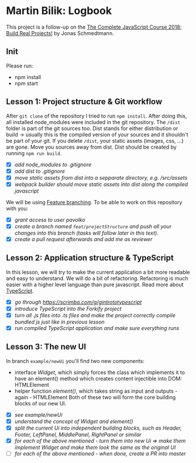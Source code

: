 # Martin Bilik: Logbook
This project is a follow-up on the [The Complete JavaScript Course 2018: Build Real Projects!](https://www.udemy.com/the-complete-javascript-course/) by Jonas Schmedtmann.
## Init
Please run:
* npm install
* npm start
## Lesson 1: Project structure & Git workflow
After `git clone` of the repository I tried to run `npm install`. After doing this, all installed node_modules were included in the git repository. The `/dist` folder is part of the git sources too. Dist stands for either distribution or build -> usually this is the compiled version of your sources and it shouldn't be part of your git. If you delete `/dist`, your static assets (images, css, ...) are gone. Move you sources away from dist. Dist should be created by running `npm run build`.

- [x] *add node_modules to .gitignore*
- [x] *add dist to .gitignore*
- [x] *move static assets from dist into a sepparate directory, e.g. /src/assets*
- [x] *webpack builder should move static assets into dist along the compiled javascript*

We will be using [Feature branching](https://www.atlassian.com/git/tutorials/comparing-workflows/feature-branch-workflow). To be able to work on this repository with you:

- [x] *grant access to user pavolko*
- [x] *create a branch named `feat/projectStructure` and push all your changes into this branch (tasks will follow later in this text).*
- [x] *create a pull request afterwards and add me as reviewer*
## Lesson 2: Application structure & TypeScript
In this lesson, we will try to make the current application a bit more readable and easy to understand. We will do a bit of refactoring. Refactoring is much easier with a higher level language than pure javascript. Read more about [TypeScript](https://www.typescriptlang.org/docs/handbook/typescript-in-5-minutes.html).
- [x] *go through https://scrimba.com/g/gintrototypescript*
- [x] *introduce TypeScript into the Forkify project*
- [x] *turn all .js files into .ts files and make the project correctly compile bundled js just like in previous lesson*
- [x] *run compiled TypeScript application and make sure everything runs*
## Lesson 3: The new UI
In branch `example/newUi` you'll find two new components:
* interface *Widget*, which simply forces the class which implements it to have an element() method which creates content injectible into DOM: HTMLElement
* helper function *element()*, which takes string as input and outputs - again - HTMLElement
Both of these two will form the core building blocks of our new UI.
- [x] *see example/newUi*
- [x] *understand the concept of Widget and element()*
- [x] *split the current Ui into independent building blocks, such as Header, Footer, LeftPanel, MiddlePanel, RightPanel or similar*
- [x] *for each of the above mentioned - turn them into new Ui => make them implement Widget and make them look the same as the original UI*
- [ ] *for each of the above mentioned - when done, create a PR into master*
